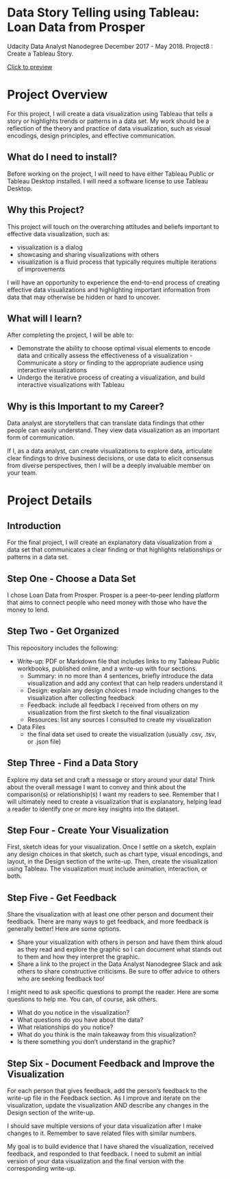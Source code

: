 # Data Story Telling using Tableau: Loan Data from Prosper
Udacity Data Analyst Nanodegree December 2017 - May 2018. Project8 : Create a Tableau Story. 

[Click to preview](https://public.tableau.com/profile/ruby7717#!/vizhome/Final_vTableauStoryfromProsper/Story1?publish=yes)

# Project Overview
For this project, I will create a data visualization using Tableau that tells a story or highlights trends or patterns in a data set. My work should be a reflection of the theory and practice of data visualization, such as visual encodings, design principles, and effective communication.

## What do I need to install?
Before working on the project, I will need to have either Tableau Public or Tableau Desktop installed. I will need a software license to use Tableau Desktop. 

## Why this Project?
This project will touch on the overarching attitudes and beliefs important to effective data visualization, such as:

- visualization is a dialog
- showcasing and sharing visualizations with others
- visualization is a fluid process that typically requires multiple iterations of improvements

I will have an opportunity to experience the end-to-end process of creating effective data visualizations and highlighting important information from data that may otherwise be hidden or hard to uncover.

## What will I learn?
After completing the project, I will be able to:

- Demonstrate the ability to choose optimal visual elements to encode data and critically assess the effectiveness of a visualization
-Communicate a story or finding to the appropriate audience using interactive visualizations
- Undergo the iterative process of creating a visualization, and build interactive visualizations with Tableau

## Why is this Important to my Career?
Data analyst are storytellers that can translate data findings that other people can easily understand. They view data visualization as an important form of communication.

If I, as a data analyst, can create visualizations to explore data, articulate clear findings to drive business decisions, or use data to elicit consensus from diverse perspectives, then I will be a deeply invaluable member on your team.

# Project Details
## Introduction
For the final project, I will create an explanatory data visualization from a data set that communicates a clear finding or that highlights relationships or patterns in a data set. 

## Step One - Choose a Data Set
I chose Loan Data from Prosper. Prosper is a peer-to-peer lending platform that aims to connect people who need money with those who have the money to lend.

## Step Two - Get Organized
This repoository includes the following:

- Write-up: PDF or Markdown file that includes links to my Tableau Public workbooks, published online, and a write-up with four sections. 
  - Summary: in no more than 4 sentences, briefly introduce the data visualization and add any context that can help readers understand it
  - Design: explain any design choices I made including changes to the visualization after collecting feedback
  - Feedback: include all feedback I received from others on my visualization from the first sketch to the final visualization
  - Resources: list any sources I consulted to create my visualization
- Data Files
  - the final data set used to create the visualization (usually .csv, .tsv, or .json file)

## Step Three - Find a Data Story
Explore my data set and craft a message or story around your data! Think about the overall message I want to convey and think about the comparison(s) or relationship(s) I want my readers to see. Remember that I will ultimately need to create a visualization that is explanatory, helping lead a reader to identify one or more key insights into the dataset. 

## Step Four - Create Your Visualization
First, sketch ideas for your visualization. Once I settle on a sketch, explain any design choices in that sketch, such as chart type, visual encodings, and layout, in the Design section of the write-up. Then, create the visualization using Tableau. The visualization must include animation, interaction, or both. 

## Step Five - Get Feedback
Share the visualization with at least one other person and document their feedback. There are many ways to get feedback, and more feedback is generally better! Here are some options.

- Share your visualization with others in person and have them think aloud as they read and explore the graphic so I can document what stands out to them and how they interpret the graphic.
- Share a link to the project in the Data Analyst Nanodegree Slack and ask others to share constructive criticisms. Be sure to offer advice to others who are seeking feedback too!

I might need to ask specific questions to prompt the reader. Here are some questions to help me. You can, of course, ask others.

- What do you notice in the visualization?
- What questions do you have about the data?
- What relationships do you notice?
- What do you think is the main takeaway from this visualization?
- Is there something you don’t understand in the graphic?

## Step Six - Document Feedback and Improve the Visualization
For each person that gives feedback, add the person’s feedback to the write-up file in the Feedback section. As I improve and iterate on the visualization, update the visualization AND describe any changes in the Design section of the write-up.

I should save multiple versions of your data visualization after I make changes to it. Remember to save related files with similar numbers.

My goal is to build evidence that I have shared the visualization, received feedback, and responded to that feedback. I need to submit an initial version of your data visualization and the final version with the corresponding write-up.

